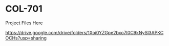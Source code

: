 # COL-701


Project Files Here 

https://drive.google.com/drive/folders/1Xoi0YZGpe2bxo7I0C9kNySl3APKCOCHs?usp=sharing
